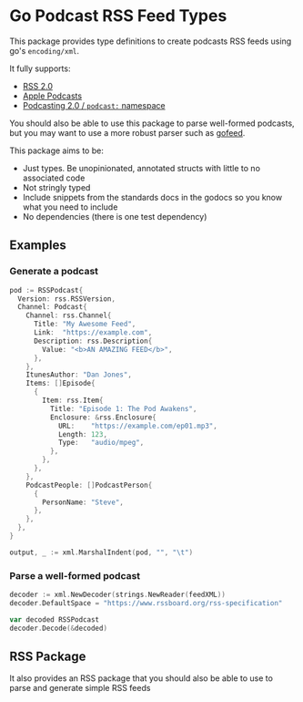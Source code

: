 # Go Podcast RSS Feed Types

This package provides type definitions to create podcasts RSS feeds using go's
`encoding/xml`.

It fully supports:

- [RSS 2.0](https://www.rssboard.org/rss-specification)
- [Apple Podcasts](https://help.apple.com/itc/podcasts_connect/#/itcb54353390)
- [Podcasting 2.0 / `podcast:` namespace](https://podcastindex.org/namespace/1.0)

You should also be able to use this package to parse well-formed podcasts, but
you may want to use a more robust parser such as [gofeed](https://github.com/mmcdole/gofeed).

This package aims to be:

* Just types. Be unopinionated, annotated structs with little to no associated 
  code
* Not stringly typed
* Include snippets from the standards docs in the godocs so you know what you
  need to include
* No dependencies (there is one test dependency)

## Examples

### Generate a podcast

```go
pod := RSSPodcast{
  Version: rss.RSSVersion,
  Channel: Podcast{
    Channel: rss.Channel{
      Title: "My Awesome Feed",
      Link:  "https://example.com",
      Description: rss.Description{
        Value: "<b>AN AMAZING FEED</b>",
      },
    },
    ItunesAuthor: "Dan Jones",
    Items: []Episode{
      {
        Item: rss.Item{
          Title: "Episode 1: The Pod Awakens",
          Enclosure: &rss.Enclosure{
            URL:    "https://example.com/ep01.mp3",
            Length: 123,
            Type:   "audio/mpeg",
          },
        },
      },
    },
    PodcastPeople: []PodcastPerson{
      {
        PersonName: "Steve",
      },
    },
  },
}

output, _ := xml.MarshalIndent(pod, "", "\t")
```

### Parse a well-formed podcast
```go
decoder := xml.NewDecoder(strings.NewReader(feedXML))
decoder.DefaultSpace = "https://www.rssboard.org/rss-specification"

var decoded RSSPodcast
decoder.Decode(&decoded)
```

## RSS Package

It also provides an RSS package that you should also be able to use to parse 
and generate simple RSS feeds

